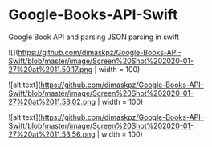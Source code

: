 # Google-Books-API-Swift
Google Book API and parsing JSON parsing in swift

![](https://github.com/dimaskpz/Google-Books-API-Swift/blob/master/image/Screen%20Shot%202020-01-27%20at%2011.50.17.png | width = 100) 

![alt text](https://github.com/dimaskpz/Google-Books-API-Swift/blob/master/image/Screen%20Shot%202020-01-27%20at%2011.53.02.png | width = 100)

![alt text](https://github.com/dimaskpz/Google-Books-API-Swift/blob/master/image/Screen%20Shot%202020-01-27%20at%2011.53.56.png | width = 100)

